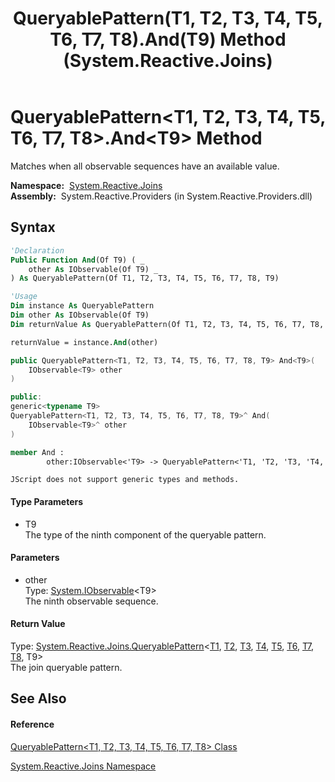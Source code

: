 ﻿---
title: QueryablePattern(T1, T2, T3, T4, T5, T6, T7, T8).And(T9) Method  (System.Reactive.Joins)
TOCTitle: And(T9) Method
ms:assetid: M:System.Reactive.Joins.QueryablePattern`8.And``1(System.IObservable{``0})
ms:mtpsurl: https://msdn.microsoft.com/en-us/library/Hh212025(v=VS.103)
ms:contentKeyID: 36069724
ms.date: 06/28/2011
mtps_version: v=VS.103
f1_keywords:
- System.Reactive.Joins.QueryablePattern`8.And``1
dev_langs:
- CSharp
- JScript
- VB
- FSharp
- c++
---

# QueryablePattern\<T1, T2, T3, T4, T5, T6, T7, T8\>.And\<T9\> Method

Matches when all observable sequences have an available value.

**Namespace:**  [System.Reactive.Joins](hh211841\(v=vs.103\).md)  
**Assembly:**  System.Reactive.Providers (in System.Reactive.Providers.dll)

## Syntax

``` vb
'Declaration
Public Function And(Of T9) ( _
    other As IObservable(Of T9) _
) As QueryablePattern(Of T1, T2, T3, T4, T5, T6, T7, T8, T9)
```

``` vb
'Usage
Dim instance As QueryablePattern
Dim other As IObservable(Of T9)
Dim returnValue As QueryablePattern(Of T1, T2, T3, T4, T5, T6, T7, T8, T9)

returnValue = instance.And(other)
```

``` csharp
public QueryablePattern<T1, T2, T3, T4, T5, T6, T7, T8, T9> And<T9>(
    IObservable<T9> other
)
```

``` c++
public:
generic<typename T9>
QueryablePattern<T1, T2, T3, T4, T5, T6, T7, T8, T9>^ And(
    IObservable<T9>^ other
)
```

``` fsharp
member And : 
        other:IObservable<'T9> -> QueryablePattern<'T1, 'T2, 'T3, 'T4, 'T5, 'T6, 'T7, 'T8, 'T9> 
```

``` jscript
JScript does not support generic types and methods.
```

#### Type Parameters

  - T9  
    The type of the ninth component of the queryable pattern.

#### Parameters

  - other  
    Type: [System.IObservable](https://msdn.microsoft.com/en-us/library/Dd990377)\<T9\>  
    The ninth observable sequence.  

#### Return Value

Type: [System.Reactive.Joins.QueryablePattern](hh228996\(v=vs.103\).md)\<[T1](hh229689\(v=vs.103\).md), [T2](hh229689\(v=vs.103\).md), [T3](hh229689\(v=vs.103\).md), [T4](hh229689\(v=vs.103\).md), [T5](hh229689\(v=vs.103\).md), [T6](hh229689\(v=vs.103\).md), [T7](hh229689\(v=vs.103\).md), [T8](hh229689\(v=vs.103\).md), T9\>  
The join queryable pattern.  

## See Also

#### Reference

[QueryablePattern\<T1, T2, T3, T4, T5, T6, T7, T8\> Class](hh229689\(v=vs.103\).md)

[System.Reactive.Joins Namespace](hh211841\(v=vs.103\).md)


